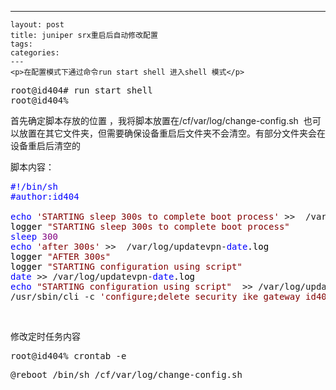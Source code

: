 ---
    layout: post
    title: juniper srx重启后自动修改配置
    tags:
    categories:
    ---
    <p>在配置模式下通过命令run start shell 进入shell 模式</p>
<div class="cnblogs_code">
<pre>root@id404# run start shell
root@id404%</pre>
</div>
<p>首先确定脚本存放的位置 ，我将脚本放置在/cf/var/log/change-config.sh &nbsp;也可以放置在其它文件夹，但需要确保设备重启后文件夹不会清空。有部分文件夹会在设备重启后清空的</p>
<p>脚本内容：</p>
<div class="cnblogs_code">
<pre><span style="color: #0000ff;">#!/bin/sh<br />#author:id404<br /><br />echo</span> <span style="color: #800000;">'</span><span style="color: #800000;">STARTING sleep 300s to complete boot process</span><span style="color: #800000;">'</span> &gt;&gt;  /var/log/updatevpn-<span style="color: #0000ff;">date</span><span style="color: #000000;">.log
logger </span><span style="color: #800000;">"</span><span style="color: #800000;">STARTING sleep 300s to complete boot process</span><span style="color: #800000;">"</span>
<span style="color: #0000ff;">sleep</span> <span style="color: #800080;">300</span>
<span style="color: #0000ff;">echo</span> <span style="color: #800000;">'</span><span style="color: #800000;">after 300s</span><span style="color: #800000;">'</span> &gt;&gt;  /var/log/updatevpn-<span style="color: #0000ff;">date</span><span style="color: #000000;">.log
logger </span><span style="color: #800000;">"</span><span style="color: #800000;">AFTER 300s</span><span style="color: #800000;">"</span><span style="color: #000000;">
logger </span><span style="color: #800000;">"</span><span style="color: #800000;">STARTING configuration using script</span><span style="color: #800000;">"</span>
<span style="color: #0000ff;">date</span> &gt;&gt; /var/log/updatevpn-<span style="color: #0000ff;">date</span><span style="color: #000000;">.log
</span><span style="color: #0000ff;">echo</span> <span style="color: #800000;">"</span><span style="color: #800000;">STARTING configuration using script</span><span style="color: #800000;">"</span>  &gt;&gt; /var/log/updatevpn-<span style="color: #0000ff;">date</span><span style="color: #000000;">.log
</span>/usr/sbin/cli -c <span style="color: #800000;">'</span><span style="color: #800000;">configure;delete security ike gateway id404-sdwan-gw address;set security ike gateway id404-sdwan-gw address vpn.id404.cn;commit comment "Commit by script updatevpn address"</span><span style="color: #800000;">'</span></pre>
</div>
<p>&nbsp;</p>
<p>修改定时任务内容</p>
<div class="cnblogs_code">
<pre>root@id404% crontab -e</pre>
</div>
<div class="cnblogs_code">
<pre>@reboot /bin/sh /cf/var/log/change-config.sh</pre>
</div>
    
